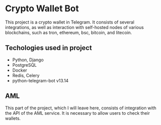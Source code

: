 # Crypto Wallet Bot

This project is a crypto wallet in Telegram. It consists of several integrations, as well as interaction with self-hosted nodes of various blockchains, such as tron, ethereum, bsc, bitcoin, and litecoin.
## Techologies used in project

- Python, Django
- PostgreSQL
- Docker
- Redis, Celery
- python-telegram-bot v13.14
## AML

This part of the project, which I will leave here, consists of integration with the API of the AML service. It is necessary to allow users to check their wallets.

